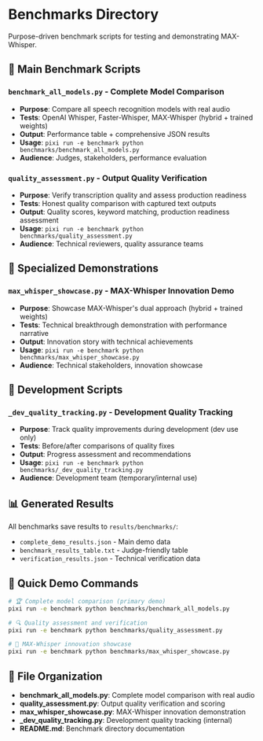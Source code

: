 # Benchmarks Directory

Purpose-driven benchmark scripts for testing and demonstrating MAX-Whisper.

## 🎯 Main Benchmark Scripts

### `benchmark_all_models.py` - **Complete Model Comparison**
- **Purpose**: Compare all speech recognition models with real audio
- **Tests**: OpenAI Whisper, Faster-Whisper, MAX-Whisper (hybrid + trained weights)
- **Output**: Performance table + comprehensive JSON results
- **Usage**: `pixi run -e benchmark python benchmarks/benchmark_all_models.py`
- **Audience**: Judges, stakeholders, performance evaluation

### `quality_assessment.py` - **Output Quality Verification**
- **Purpose**: Verify transcription quality and assess production readiness
- **Tests**: Honest quality comparison with captured text outputs
- **Output**: Quality scores, keyword matching, production readiness assessment
- **Usage**: `pixi run -e benchmark python benchmarks/quality_assessment.py`
- **Audience**: Technical reviewers, quality assurance teams

## 🚀 Specialized Demonstrations

### `max_whisper_showcase.py` - **MAX-Whisper Innovation Demo**
- **Purpose**: Showcase MAX-Whisper's dual approach (hybrid + trained weights)
- **Tests**: Technical breakthrough demonstration with performance narrative
- **Output**: Innovation story with technical achievements
- **Usage**: `pixi run -e benchmark python benchmarks/max_whisper_showcase.py`
- **Audience**: Technical stakeholders, innovation showcase

## 🔧 Development Scripts

### `_dev_quality_tracking.py` - **Development Quality Tracking**
- **Purpose**: Track quality improvements during development (dev use only)
- **Tests**: Before/after comparisons of quality fixes
- **Output**: Progress assessment and recommendations
- **Usage**: `pixi run -e benchmark python benchmarks/_dev_quality_tracking.py`
- **Audience**: Development team (temporary/internal use)

## 📊 Generated Results

All benchmarks save results to `results/benchmarks/`:
- `complete_demo_results.json` - Main demo data
- `benchmark_results_table.txt` - Judge-friendly table
- `verification_results.json` - Technical verification data

## 🎪 Quick Demo Commands

```bash
# 🏆 Complete model comparison (primary demo)
pixi run -e benchmark python benchmarks/benchmark_all_models.py

# 🔍 Quality assessment and verification
pixi run -e benchmark python benchmarks/quality_assessment.py

# 🚀 MAX-Whisper innovation showcase
pixi run -e benchmark python benchmarks/max_whisper_showcase.py
```

## 📁 File Organization

- **benchmark_all_models.py**: Complete model comparison with real audio
- **quality_assessment.py**: Output quality verification and scoring
- **max_whisper_showcase.py**: MAX-Whisper innovation demonstration
- **_dev_quality_tracking.py**: Development quality tracking (internal)
- **README.md**: Benchmark directory documentation